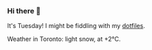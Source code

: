 ### Hi there :wave:

It's Tuesday! I might be fiddling with my [dotfiles](https://github.com/bewuethr/dotfiles).

Weather in Toronto: light snow, at +2°C.
